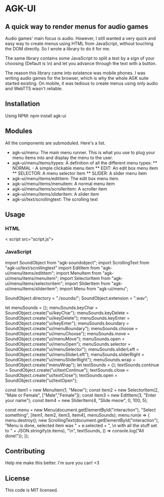 # AGK-UI

## A quick way to render menus for audio games

Audio games' main focus is audio. However, I still wanted a very quick and easy way to create menus using HTML from JavaScript, without touching the DOM directly. So I wrote a library to do it for me.

The same library contains some JavaScript to split a text by a sign of your choosing (Default is \n) and let you advance through the text with a button. 

The reason this library came into existence was mobile phones. I was writing audio games for the browser, which is why the whole AGK suite started existing. On mobile, it was tedious to create menus using only audio and WebTTS wasn't reliable.

## Installation

Using NPM:
npm install agk-ui

## Modules

All the components are submoduled. Here's a list.
* agk-ui/menu: The main menu runner. This is what you use to plug your menu items into and display the menu to the user.
* agk-ui/menu/items/types: A definition of all the different menu types:
** NORMAL - A simple clickable menu item
** EDIT: An edit box menu item
** SELECTOR: A menu selector item 
** SLIDER: A slider menu item
* agk-ui/menu/items/edititem: The edit box menu item.
* agk-ui/menu/items/menuitem: A normal menu item
* agk-ui/menu/items/scrolleritem: A scroller item
* agk-ui/menu/items/slideritem: A slider item
* agk-ui/text/scrollingtext: The scrolling text

## Usage

### HTML

<html>
<head>
<title>SimpleMenu</title>
<style type="text/css">

	   .interactiveArea {
	position: absolute;
	top:20%;/* Header Height */
	left:0%;
	   bottom:10%;/* Footer Height */
	   width:80%;height:80%;}
	   

</style>

</head>

<body role="application">
<div id="interaction" class="interactiveArea" aria-live="polite"></div>
< script src="script.js"></script>
</body>
</html>

### JavaScript

import SoundObject from "agk-soundobject";
import ScrollingText from "agk-ui/text/scrollingtext"
import EditItem from "agk-ui/menu/items/edititem";
import MenuItem from "agk-ui/menu/items/menuitem";
import SelectorItem from "agk-ui/menu/items/selectoritem";
import SliderItem from "agk-ui/menu/items/slideritem";
import Menu from "agk-ui/menu";

SoundObject.directory = "./sounds/";
SoundObject.extension = ".wav";

let menuSounds = {};
menuSounds.keyChar = SoundObject.create("ui/keyChar");
menuSounds.keyDelete = SoundObject.create("ui/keyDelete");
menuSounds.keyEnter = SoundObject.create("ui/keyEnter");
menuSounds.boundary = SoundObject.create("ui/menuBoundary");
menuSounds.choose = SoundObject.create("ui/menuChoose");
menuSounds.move = SoundObject.create("ui/menuMove");
menuSounds.open = SoundObject.create("ui/menuOpen");
menuSounds.selector = SoundObject.create("ui/menuSelector");
menuSounds.sliderLeft = SoundObject.create("ui/menuSliderLeft");
menuSounds.sliderRight = SoundObject.create("ui/menuSliderRight");
menuSounds.wrap = SoundObject.create("menuWrap");
let textSounds = {};
textSounds.continue = SoundObject.create("ui/textContinue");
textSounds.close = SoundObject.create("ui/textClose");
textSounds.open = SoundObject.create("ui/textOpen");

const item1 = new MenuItem(1, "Meow");
const item2 = new SelectorItem(2, "Male or Female", ["Male","Female"]);
const item3 = new EditItem(3, "Enter your name");
const item4 = new SliderItem(4, "Slide meow", 0, 100, 5);

const menu = new Menu(document.getElementById("interaction"), "Select something", [item1, item2, item3, item4], menuSounds);
menu.run(e => {
	menu.destroy();
	new ScrollingText(document.getElementById("interaction"), "Menu is done, selected item was " + e.selected + ", \n with all the stuff set to " + JSON.stringify(e.items), "\n", textSounds, () => console.log("All done!"));
});

## Contributing

Help me make this better. I'm sure you can! <3

## License

This code is MIT licensed.